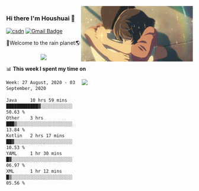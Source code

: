 <img  align='right' height="150" src="https://github.com/LikeRainDay/LikeRainDay/blob/master/pic/img_rain_1.gif?raw=true">



### Hi there I'm Houshuai :lemon:

[![csdn](https://img.shields.io/badge/-csdn-c14438?style=flat-square&logo=c&logoColor=white)](https://blog.csdn.net/qq_15807167)
[![Gmail Badge](https://img.shields.io/badge/-gmail-c14438?style=flat-square&logo=Gmail&logoColor=white&link=mailto:houshuai0816@gmail.com)](mailto:houshuai0816@gmail.com)

🚀Welcome to the rain planet🌎

<center>
<img align='center'  src="https://source.unsplash.com/random/1200x600">
</center>

📊 **This week I spent my time on**

<img align='right'   width="300" src="https://github-readme-stats.vercel.app/api?username=LikeRainDay&show_icons=true&title_color=fff&icon_color=79ff97&text_color=9f9f9f&bg_color=151515">

<!--START_SECTION:waka-->
```text
Week: 27 August, 2020 - 03 September, 2020

Java     10 hrs 59 mins  ████████████▓░░░░░░░░░░░░   50.63 % 
Other    3 hrs           ███▒░░░░░░░░░░░░░░░░░░░░░   13.84 % 
Kotlin   2 hrs 17 mins   ██▓░░░░░░░░░░░░░░░░░░░░░░   10.53 % 
YAML     1 hr 30 mins    █▓░░░░░░░░░░░░░░░░░░░░░░░   06.97 % 
XML      1 hr 12 mins    █▒░░░░░░░░░░░░░░░░░░░░░░░   05.56 % 
```
<!--END_SECTION:waka-->
